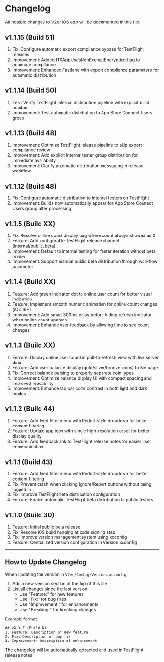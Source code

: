 # Changelog

All notable changes to V2er iOS app will be documented in this file.

## v1.1.15 (Build 51)
1. Fix: Configure automatic export compliance bypass for TestFlight releases
2. Improvement: Added ITSAppUsesNonExemptEncryption flag to automate compliance
3. Improvement: Enhanced Fastlane with export compliance parameters for automatic distribution

## v1.1.14 (Build 50)
1. Test: Verify TestFlight internal distribution pipeline with explicit build number
2. Improvement: Test automatic distribution to App Store Connect Users group

## v1.1.13 (Build 48)
1. Improvement: Optimize TestFlight release pipeline to skip export compliance review
2. Improvement: Add explicit internal tester group distribution for immediate availability
3. Improvement: Clarify automatic distribution messaging in release workflow

## v1.1.12 (Build 48)
1. Fix: Configure automatic distribution to internal testers on TestFlight
2. Improvement: Builds now automatically appear for App Store Connect Users group after processing

## v1.1.5 (Build XX)
1. Fix: Resolve online count display bug where count always showed as 0
2. Feature: Add configurable TestFlight release channel (internal/public_beta)
3. Improvement: Default to internal testing for faster iteration without beta review
4. Improvement: Support manual public beta distribution through workflow parameter

## v1.1.4 (Build XX)
1. Feature: Add green indicator dot to online user count for better visual indication
2. Feature: Implement smooth numeric animation for online count changes (iOS 16+)
3. Improvement: Add smart 300ms delay before hiding refresh indicator when online count updates
4. Improvement: Enhance user feedback by allowing time to see count changes

## v1.1.3 (Build XX)
1. Feature: Display online user count in pull-to-refresh view with live server data
2. Feature: Add user balance display (gold/silver/bronze coins) to Me page
3. Fix: Correct balance parsing to properly separate coin types
4. Improvement: Optimize balance display UI with compact spacing and improved readability
5. Improvement: Enhance tab bar color contrast in both light and dark modes

## v1.1.2 (Build 44)
1. Feature: Add feed filter menu with Reddit-style dropdown for better content filtering
1. Feature: Update app icon with single high-resolution asset for better display quality
2. Feature: Add feedback link to TestFlight release notes for easier user communication

## v1.1.1 (Build 43)
1. Feature: Add feed filter menu with Reddit-style dropdown for better content filtering
2. Fix: Prevent crash when clicking Ignore/Report buttons without being logged in
3. Fix: Improve TestFlight beta distribution configuration
4. Feature: Enable automatic TestFlight beta distribution to public testers

## v1.1.0 (Build 30)
1. Feature: Initial public beta release
2. Fix: Resolve iOS build hanging at code signing step
3. Fix: Improve version management system using xcconfig
4. Feature: Centralized version configuration in Version.xcconfig

---

## How to Update Changelog

When updating the version in `V2er/Config/Version.xcconfig`:

1. Add a new version section at the top of this file
2. List all changes since the last version:
   - Use "Feature:" for new features
   - Use "Fix:" for bug fixes
   - Use "Improvement:" for enhancements
   - Use "Breaking:" for breaking changes

Example format:
```
## vX.Y.Z (Build N)
1. Feature: Description of new feature
2. Fix: Description of bug fix
3. Improvement: Description of enhancement
```

The changelog will be automatically extracted and used in TestFlight release notes.
